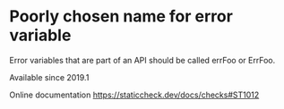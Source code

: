 # Poorly chosen name for error variable

Error variables that are part of an API should be called errFoo or
ErrFoo.

Available since
    2019.1

Online documentation
    https://staticcheck.dev/docs/checks#ST1012
